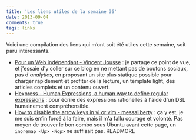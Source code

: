 ```yaml
---
title: 'Les liens utiles de la semaine 36'
date: 2013-09-04
comments: true
tags: links
---
```

Voici une compilation des liens qui m’ont soit été utiles cette semaine, soit paru intéressants.

- [Pour un Web indépendant - Vincent Jousse](http://vincent.jousse.org/pour-un-web-independant/) : je partage ce point de vue, et j'essaie d'y coller sur ce blog en ne mettant pas de boutons sociaux, pas d'_analytics_, en proposant un site plus statique possible pour charger rapidement et profiter de la lecture, un template light, des articles complets et un contenu ouvert.
- [Hexpress - Human Expressions, a human way to define regular expressions](http://krainboltgreene.github.io/hexpress/) : pour écrire des expressions rationelles à l'aide d'un DSL humainement compréhensible.
- [How to disable the arrow keys in vi or vim - messaliberty](http://www.messaliberty.com/2009/01/how-to-disable-the-arrow-keys-in-vi-or-vim/) : ça y est, je me suis enfin forcé à la faire, mais il m'a fallu courage et volonté. Pas moyen de trouver le bon combo sous Ubuntu avant cette page, un ```inoremap <Up> <Nop>``` ne suffisait pas.
READMORE
